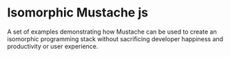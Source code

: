 Isomorphic Mustache js
======================

A set of examples demonstrating how Mustache can be used to create an isomorphic programming stack without sacrificing developer happiness and productivity or user experience.



